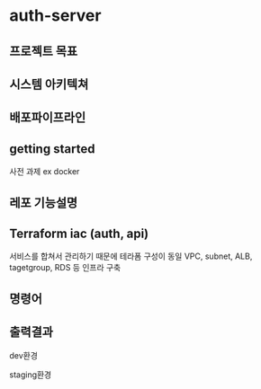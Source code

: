 # auth-server

## 프로젝트 목표

## 시스템 아키텍쳐

## 배포파이프라인

## getting started
사전 과제 ex docker

## 레포 기능설명


## Terraform iac (auth, api)
서비스를 합쳐서 관리하기 때문에 테라폼 구성이 동일
VPC, subnet, ALB, tagetgroup, RDS 등 인프라 구축

## 명령어

## 출력결과
dev환경

staging환경





